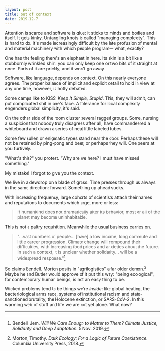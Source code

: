 ```yaml
---
layout: post
title: out of context
date: 2019-12-7
---
```


Attention is scarce and software is glue: it sticks to minds and bodies and itself. It gets kinky. Untangling knots is called "managing complexity". This is hard to do. It's made increasingly difficult by the late profusion of mental and material machinery with which people program&mdash; what, exactly?

One has the feeling there's an elephant in here. Its skin is a bit like a stubbornly wrinkled shirt: you can only keep one or two bits of it straight at once. Parts of it are prickly, and it won't go away.

Software, like language, depends on context. On this nearly everyone agrees. The proper balance of implicit and explicit detail to hold in view at any one time, however, is hotly debated.

Some camps like to KISS: *Keep It Simple, Stupid*. This, they will admit, can put complicated shit in one's face. A tolerance for local complexity engenders global simplicity, it's said.

On the other side of the room cluster several ragged groups. Some, nursing a suspicion that nobody truly disagrees after all, have commandeered a whiteboard and drawn a series of neat little labeled tubes.

Some few sullen or enigmatic types stand near the door. Perhaps these will not be retained by ping-pong and beer, or perhaps they will. One peers at you furtively.

"What's this?" you protest. "Why are we here? I must have missed something."

My mistake! I forgot to give you the context.

We live in a dewdrop on a blade of grass. Time presses through us always in the same direction: forward. Something up ahead sucks.

With increasing frequency, large cohorts of scientists attach their names and reputations to documents which urge, more or less:

> If humankind does not dramatically alter its behavior, most or all of the planet may become uninhabitable.

This is not a paltry requisition. Meanwhile the usual business carries on.

> "...vast numbers of people... [have] a low income, long commute and little career progression. Climate change will compound their difficulties, with increasing food prices and anxieties about the future. In such a context, it is unclear whether solidarity... will be a widespread response."[^1]

So claims Bendell. Morton posits in "agrilogistics" a far older demon.[^2] Maybe he and Butler would approve of it put this way: "being ecological", for contemporary human beings, is not an easy thing to be.

Wicked problems tend to be things we're *inside*: like global heating, the bacteriological arms race, systems of institutional racism and state-sanctioned brutality, the Holocene extinction, or SARS-CoV-2. In this warming web of stuff and life we are not yet alone. What now?

---

[^1]: Bendell, Jem. *Will We Care Enough to Matter to Them? Climate Justice, Solidarity and Deep Adaptation.* 5 Nov. 2019.
[^2]: Morton, Timothy. *Dark Ecology: For a Logic of Future Coexistence.* Columbia University Press, 2018.
